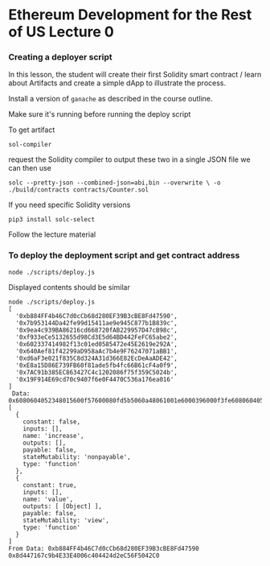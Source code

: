 # Ethereum Development for the Rest of US Lecture 0
### Creating a deployer script

In this lesson, the student will create their first Solidity smart contract / learn about Artifacts and create a simple dApp to illustrate the process. 

Install a version of `ganache` as described in the course outline.

Make sure it's running before running the deploy script

To get artifact

`sol-compiler`

request the Solidity compiler to output these two in a single JSON file we can then use

`solc --pretty-json --combined-json=abi,bin --overwrite \
-o ./build/contracts contracts/Counter.sol`

If you need specific Solidity versions 

`pip3 install solc-select` 

Follow the lecture material 

### To deploy the deployment script and get contract address 

`node ./scripts/deploy.js`

Displayed contents should be similar 
```console 
node ./scripts/deploy.js
[
  '0xb884FF4b46C7d0cCb68d280EF39B3cBE8Fd47590',
  '0x7b953144Da42fe99d15411ae9e945C877b1B839c',
  '0x9ea4c939BA86216cd668720fAB229957D47cB98c',
  '0xf933eCe5132655d98Cd3E5d64BD442FeFC65abe2',
  '0x602337414982f13c01ed0585472e45E2619e292A',
  '0x640Aef81f42299aD958aAc7b4e9F76247071aBB1',
  '0xd6aF3e021f835C8d324A31d366E82EcDeAaADE42',
  '0xE8a15D86E739FB60f81ade5fb4fc66B61cF4a0f9',
  '0x7AC91b385EC863427C4c1202086f75f359C5024b',
  '0x19F914E69cd70c9407f6e0F4470C536a176ea016'
]
 Data: 0x6080604052348015600f57600080fd5b5060a48061001e6000396000f3fe6080604052348015600f57600080fd5b506004361060325760003560e01c80633fa4f245146037578063e8927fbc146053575b600080fd5b603d605b565b6040518082815260200191505060405180910390f35b60596061565b005b60005481565b60016000540160008190555056fea265627a7a723158208512ab97c17f75f11790959fd27662c7dd87bed34224e157dc55e4114760f86664736f6c63430005110032
[
  {
    constant: false,
    inputs: [],
    name: 'increase',
    outputs: [],
    payable: false,
    stateMutability: 'nonpayable',
    type: 'function'
  },
  {
    constant: true,
    inputs: [],
    name: 'value',
    outputs: [ [Object] ],
    payable: false,
    stateMutability: 'view',
    type: 'function'
  }
]
From Data: 0xb884FF4b46C7d0cCb68d280EF39B3cBE8Fd47590
0x8d447167c9b4E33E4006c404424d2eC56F5042C0


```
